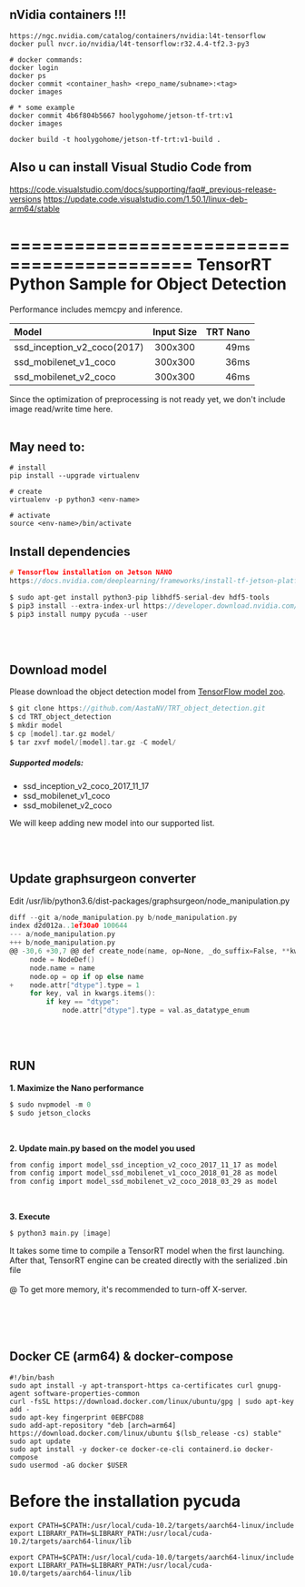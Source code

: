 ## nVidia containers !!!
```
https://ngc.nvidia.com/catalog/containers/nvidia:l4t-tensorflow
docker pull nvcr.io/nvidia/l4t-tensorflow:r32.4.4-tf2.3-py3

# docker commands:
docker login
docker ps
docker commit <container_hash> <repo_name/subname>:<tag>
docker images

# * some example
docker commit 4b6f804b5667 hoolygohome/jetson-tf-trt:v1
docker images

docker build -t hoolygohome/jetson-tf-trt:v1-build .
```
## Also u can install Visual Studio Code from
https://code.visualstudio.com/docs/supporting/faq#_previous-release-versions
https://update.code.visualstudio.com/1.50.1/linux-deb-arm64/stable

===========================================
TensorRT Python Sample for Object Detection
===========================================

Performance includes memcpy and inference.
</br>

| Model | Input Size | TRT Nano |
|:------|:----------:|-----------:|
| ssd_inception_v2_coco(2017) | 300x300 | 49ms |
| ssd_mobilenet_v1_coco | 300x300 | 36ms |
| ssd_mobilenet_v2_coco | 300x300 | 46ms |

Since the optimization of preprocessing is not ready yet, we don't include image read/write time here.
</br>
</br>

## May need to:
```
# install 
pip install --upgrade virtualenv

# create
virtualenv -p python3 <env-name>

# activate
source <env-name>/bin/activate
```

## Install dependencies

```C
# Tensorflow installation on Jetson NANO
https://docs.nvidia.com/deeplearning/frameworks/install-tf-jetson-platform/index.html

$ sudo apt-get install python3-pip libhdf5-serial-dev hdf5-tools
$ pip3 install --extra-index-url https://developer.download.nvidia.com/compute/redist/jp/v42 tensorflow-gpu==1.13.1+nv19.5 --user
$ pip3 install numpy pycuda --user
```

</br>
</br>

## Download model

Please download the object detection model from <a href=https://github.com/tensorflow/models/blob/master/research/object_detection/g3doc/tf2_detection_zoo.md>TensorFlow model zoo</a>.
</br>

```C
$ git clone https://github.com/AastaNV/TRT_object_detection.git
$ cd TRT_object_detection
$ mkdir model
$ cp [model].tar.gz model/
$ tar zxvf model/[model].tar.gz -C model/
```

##### Supported models:

- ssd_inception_v2_coco_2017_11_17
- ssd_mobilenet_v1_coco
- ssd_mobilenet_v2_coco

We will keep adding new model into our supported list.

</br>
</br>

## Update graphsurgeon converter

Edit /usr/lib/python3.6/dist-packages/graphsurgeon/node_manipulation.py

```C
diff --git a/node_manipulation.py b/node_manipulation.py
index d2d012a..1ef30a0 100644
--- a/node_manipulation.py
+++ b/node_manipulation.py
@@ -30,6 +30,7 @@ def create_node(name, op=None, _do_suffix=False, **kwargs):
     node = NodeDef()
     node.name = name
     node.op = op if op else name
+    node.attr["dtype"].type = 1
     for key, val in kwargs.items():
         if key == "dtype":
             node.attr["dtype"].type = val.as_datatype_enum
```
</br>
</br>

## RUN

**1. Maximize the Nano performance**
```C
$ sudo nvpmodel -m 0
$ sudo jetson_clocks
```
</br>

**2. Update main.py based on the model you used**
```C
from config import model_ssd_inception_v2_coco_2017_11_17 as model
from config import model_ssd_mobilenet_v1_coco_2018_01_28 as model
from config import model_ssd_mobilenet_v2_coco_2018_03_29 as model
```
</br>

**3. Execute**
```C
$ python3 main.py [image]
```

It takes some time to compile a TensorRT model when the first launching.
</br>
After that, TensorRT engine can be created directly with the serialized .bin file
</br>
</br>
@ To get more memory, it's recommended to turn-off X-server.
</br>
</br>
</br>
</br>
</br>

## Docker CE (arm64) & docker-compose
```
#!/bin/bash
sudo apt install -y apt-transport-https ca-certificates curl gnupg-agent software-properties-common
curl -fsSL https://download.docker.com/linux/ubuntu/gpg | sudo apt-key add -
sudo apt-key fingerprint 0EBFCD88
sudo add-apt-repository "deb [arch=arm64] https://download.docker.com/linux/ubuntu $(lsb_release -cs) stable"
sudo apt update
sudo apt install -y docker-ce docker-ce-cli containerd.io docker-compose
sudo usermod -aG docker $USER
```

# Before the installation pycuda
```
export CPATH=$CPATH:/usr/local/cuda-10.2/targets/aarch64-linux/include
export LIBRARY_PATH=$LIBRARY_PATH:/usr/local/cuda-10.2/targets/aarch64-linux/lib

export CPATH=$CPATH:/usr/local/cuda-10.0/targets/aarch64-linux/include
export LIBRARY_PATH=$LIBRARY_PATH:/usr/local/cuda-10.0/targets/aarch64-linux/lib 

```


